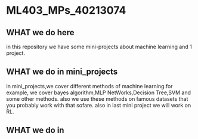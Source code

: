# ML403_MPs_40213074
## WHAT we do here ##
in this repository we have some mini-projects about machine learning and 1 project.
## WHAT we do in mini_projects
in mini_projects,we cover different methods of machine learning.for example, we cover bayes algorithm,MLP NetWorks,Decision Tree,SVM and some other methods.
also we use these methods on famous datasets that you probably work with that sofare.
also in last mini project we will work on RL.
## WHAT we do in 
